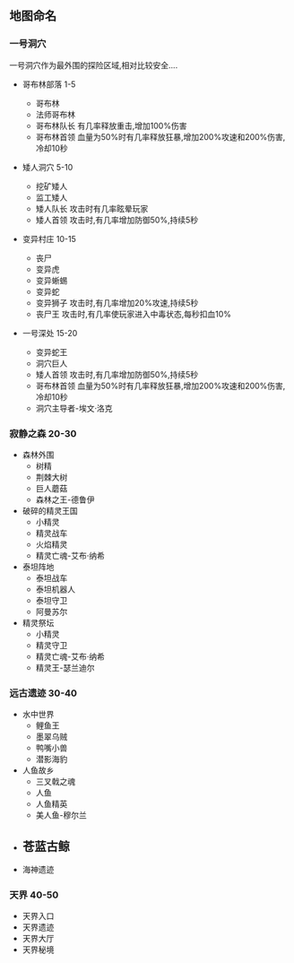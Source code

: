## 地图命名
### 一号洞穴
一号洞穴作为最外围的探险区域,相对比较安全....
- 哥布林部落 1-5
    - 哥布林
    - 法师哥布林
    - 哥布林队长 有几率释放重击,增加100%伤害
    - 哥布林首领 血量为50%时有几率释放狂暴,增加200%攻速和200%伤害,冷却10秒
    
- 矮人洞穴 5-10
    - 挖矿矮人 
    - 监工矮人 
    - 矮人队长 攻击时有几率眩晕玩家 
    - 矮人首领 攻击时,有几率增加防御50%,持续5秒 
    
- 变异村庄 10-15
    - 丧尸
    - 变异虎 
    - 变异蜥蜴 
    - 变异蛇 
    - 变异狮子 攻击时,有几率增加20%攻速,持续5秒 
    - 丧尸王 攻击时,有几率使玩家进入中毒状态,每秒扣血10% 
    
- 一号深处 15-20
    - 变异蛇王 
    - 洞穴巨人 
    - 矮人首领 攻击时,有几率增加防御50%,持续5秒 
    - 哥布林首领  血量为50%时有几率释放狂暴,增加200%攻速和200%伤害,冷却10秒
    - 洞穴主导者-埃文·洛克  
    
### 寂静之森 20-30
- 森林外围
    - 树精
    - 荆棘大树
    - 巨人蘑菇
    - 森林之王-德鲁伊
- 破碎的精灵王国
    - 小精灵
    - 精灵战车
    - 火焰精灵
    - 精灵亡魂-艾布·纳希
- 泰坦阵地
    - 泰坦战车
    - 泰坦机器人
    - 泰坦守卫
    - 阿曼苏尔
- 精灵祭坛
    - 小精灵
    - 精灵守卫
    - 精灵亡魂-艾布·纳希
    - 精灵王-瑟兰迪尔

### 远古遗迹 30-40
- 水中世界
    - 鲤鱼王
    - 墨翠乌贼
    - 鸭嘴小兽
    - 潜影海豹
- 人鱼故乡
    - 三叉戟之魂
    - 人鱼
    - 人鱼精英
    - 美人鱼-穆尔兰
- 苍蓝古鲸
    - 
- 海神遗迹

### 天界 40-50
- 天界入口
- 天界遗迹
- 天界大厅
- 天界秘境
